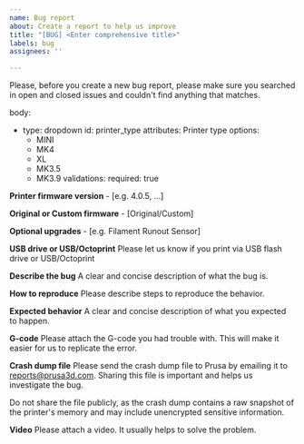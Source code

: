 ```yaml
---
name: Bug report
about: Create a report to help us improve
title: "[BUG] <Enter comprehensive title>"
labels: bug
assignees: ''

---
```


Please, before you create a new bug report, please make sure you searched in open and closed issues and couldn't find anything that matches.

body:
- type: dropdown
  id: printer_type
  attributes: Printer type
  options:
    - MINI
    - MK4
    - XL
    - MK3.5
    - MK3.9
  validations:
    required: true

**Printer firmware version** - [e.g. 4.0.5, ...]

**Original or Custom firmware** - [Original/Custom]

**Optional upgrades** - [e.g. Filament Runout Sensor]

**USB drive or USB/Octoprint**
  Please let us know if you print via USB flash drive or USB/Octoprint

**Describe the bug**
  A clear and concise description of what the bug is.

**How to reproduce**
  Please describe steps to reproduce the behavior.

**Expected behavior**
  A clear and concise description of what you expected to happen.

**G-code**
  Please attach the G-code you had trouble with. This will make it easier for us to replicate the error.

**Crash dump file**
  Please send the crash dump file to Prusa by emailing it to reports@prusa3d.com. Sharing this file is important and helps us investigate the bug.

  Do not share the file publicly, as the crash dump contains a raw snapshot of the printer's memory and may include unencrypted sensitive information.

**Video**
  Please attach a video. It usually helps to solve the problem.
